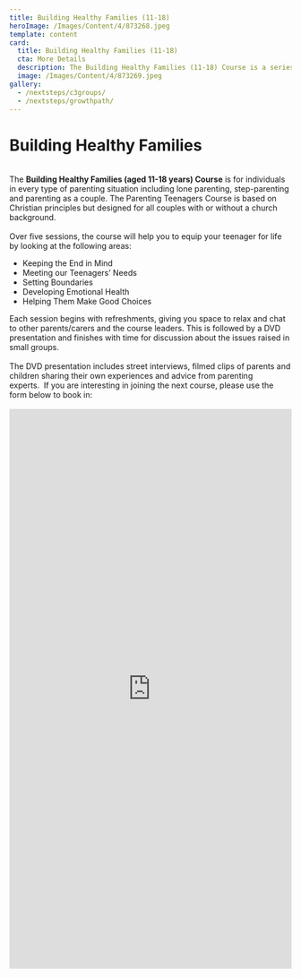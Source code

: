 ```yaml
---
title: Building Healthy Families (11-18)
heroImage: /Images/Content/4/873268.jpeg
template: content
card:
  title: Building Healthy Families (11-18)
  cta: More Details
  description: The Building Healthy Families (11-18) Course is a series of five sessions designed to help parents and carers of 11 – 18-year-olds equip their teenagers for life.
  image: /Images/Content/4/873269.jpeg
gallery:
  - /nextsteps/c3groups/
  - /nextsteps/growthpath/
---
```


<h1>Building Healthy Families</h1>

<br>
The&nbsp;<strong>Building Healthy Families (aged 11-18 years)&nbsp;Course</strong>&nbsp;is for individuals in every type of parenting situation including lone parenting, step-parenting and parenting as a couple. The Parenting Teenagers Course is based on Christian principles but designed for all couples with or without a church background.&nbsp;<br>
<br>
Over five sessions, the course will help you to equip your teenager for life by looking at the following areas:
<ul>
	<li>
		Keeping the End in Mind</li>
	<li>
		Meeting our Teenagers’ Needs</li>
	<li>
		Setting Boundaries</li>
	<li>
		Developing Emotional Health</li>
	<li>
		Helping Them Make Good Choices</li>
</ul>
Each session begins with refreshments, giving you space to relax and chat to other parents/carers and the course leaders. This is followed by a DVD presentation and finishes with time for discussion about the issues raised in small groups.<br>
&nbsp;<br>
The DVD presentation includes street interviews, filmed clips of parents and children sharing their own experiences and advice from parenting experts.&nbsp;&nbsp;If you are interesting in joining the next course, please use the form below to book in:<br>
<br>
<iframe frameborder="0" height="1000" scrolling="yes" src="https://thec3.churchsuite.co.uk/events/mxinwnru?details=1&amp;photo=1&amp;description=1&amp;location=1&amp;gmap=1&amp;signup_form=1" style="border-width:0" width="100%"></iframe><br>
&nbsp;
